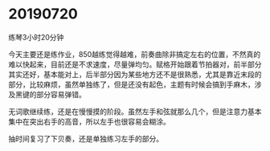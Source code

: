 # 20190720

练琴3小时20分钟

今天主要还是练作业，850越练觉得越难，前奏曲除非搞定左右的位置，不然真的难以快起来，目前还是不求速度，尽量弹均匀。赋格开始跟着节拍器对，前半部分其实还好，基本能对上，后半部分因为某些地方还不是很熟悉，尤其是靠近末段的部分，比较麻烦，虽然单独练了，但是还没有起色，主题有时候会搞到手麻木，涉及黑键的部分容易弹错。

无词歌继续练，还是在慢慢摸的阶段。虽然左手和弦就那么几个，但是注意力基本集中在突出右手的高音，所以左手也很容易会糊涂。

抽时间复习了下贝奏，还是单独练习左手的部分。
